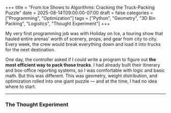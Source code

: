 +++
title = "From Ice Shows to Algorithms: Cracking the Truck-Packing Puzzle"
date = 2025-08-14T09:00:00-07:00
draft = false
categories = ["Programming", "Optimization"]
tags = ["Python", "Geometry", "3D Bin Packing", "Logistics", "Thought Experiment"]
+++

My very first programming job was with Holiday on Ice, a touring show that hauled entire arenas’ worth of scenery, props, and gear from city to city. Every week, the crew would break everything down and load it into trucks for the next destination.  

One day, the controller asked if I could write a program to figure out **the most efficient way to pack those trucks**. I had already built their itinerary and box-office reporting systems, so I was comfortable with logic and basic math. But this was different. This was geometry, weight distribution, and optimization rolled into one giant puzzle — and at the time, I had no idea where to start.

---

### The Thought Experiment

